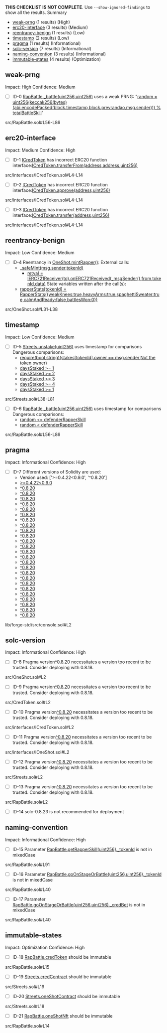 **THIS CHECKLIST IS NOT COMPLETE**. Use `--show-ignored-findings` to show all the results.
Summary
 - [weak-prng](#weak-prng) (1 results) (High)
 - [erc20-interface](#erc20-interface) (3 results) (Medium)
 - [reentrancy-benign](#reentrancy-benign) (1 results) (Low)
 - [timestamp](#timestamp) (2 results) (Low)
 - [pragma](#pragma) (1 results) (Informational)
 - [solc-version](#solc-version) (7 results) (Informational)
 - [naming-convention](#naming-convention) (3 results) (Informational)
 - [immutable-states](#immutable-states) (4 results) (Optimization)
## weak-prng
Impact: High
Confidence: Medium
 - [ ] ID-0
[RapBattle._battle(uint256,uint256)](src/RapBattle.sol#L56-L86) uses a weak PRNG: "[random = uint256(keccak256(bytes)(abi.encodePacked(block.timestamp,block.prevrandao,msg.sender))) % totalBattleSkill](src/RapBattle.sol#L64-L65)" 

src/RapBattle.sol#L56-L86


## erc20-interface
Impact: Medium
Confidence: High
 - [ ] ID-1
[ICredToken](src/interfaces/ICredToken.sol#L4-L14) has incorrect ERC20 function interface:[ICredToken.transferFrom(address,address,uint256)](src/interfaces/ICredToken.sol#L11)

src/interfaces/ICredToken.sol#L4-L14


 - [ ] ID-2
[ICredToken](src/interfaces/ICredToken.sol#L4-L14) has incorrect ERC20 function interface:[ICredToken.approve(address,uint256)](src/interfaces/ICredToken.sol#L7)

src/interfaces/ICredToken.sol#L4-L14


 - [ ] ID-3
[ICredToken](src/interfaces/ICredToken.sol#L4-L14) has incorrect ERC20 function interface:[ICredToken.transfer(address,uint256)](src/interfaces/ICredToken.sol#L9)

src/interfaces/ICredToken.sol#L4-L14


## reentrancy-benign
Impact: Low
Confidence: Medium
 - [ ] ID-4
Reentrancy in [OneShot.mintRapper()](src/OneShot.sol#L31-L38):
	External calls:
	- [_safeMint(msg.sender,tokenId)](src/OneShot.sol#L33)
		- [retval = IERC721Receiver(to).onERC721Received(_msgSender(),from,tokenId,data)](lib/openzeppelin-contracts/contracts/token/ERC721/ERC721.sol#L467-L480)
	State variables written after the call(s):
	- [rapperStats[tokenId] = RapperStats({weakKnees:true,heavyArms:true,spaghettiSweater:true,calmAndReady:false,battlesWon:0})](src/OneShot.sol#L36-L37)

src/OneShot.sol#L31-L38


## timestamp
Impact: Low
Confidence: Medium
 - [ ] ID-5
[Streets.unstake(uint256)](src/Streets.sol#L38-L81) uses timestamp for comparisons
	Dangerous comparisons:
	- [require(bool,string)(stakes[tokenId].owner == msg.sender,Not the token owner)](src/Streets.sol#L39)
	- [daysStaked >= 1](src/Streets.sol#L50)
	- [daysStaked >= 2](src/Streets.sol#L54)
	- [daysStaked >= 3](src/Streets.sol#L58)
	- [daysStaked >= 4](src/Streets.sol#L62)
	- [daysStaked >= 1](src/Streets.sol#L68)

src/Streets.sol#L38-L81


 - [ ] ID-6
[RapBattle._battle(uint256,uint256)](src/RapBattle.sol#L56-L86) uses timestamp for comparisons
	Dangerous comparisons:
	- [random <= defenderRapperSkill](src/RapBattle.sol#L72)
	- [random < defenderRapperSkill](src/RapBattle.sol#L69)

src/RapBattle.sol#L56-L86


## pragma
Impact: Informational
Confidence: High
 - [ ] ID-7
Different versions of Solidity are used:
	- Version used: ['>=0.4.22<0.9.0', '^0.8.20']
	- [>=0.4.22<0.9.0](lib/forge-std/src/console.sol#L2)
	- [^0.8.20](lib/openzeppelin-contracts/contracts/access/Ownable.sol#L4)
	- [^0.8.20](lib/openzeppelin-contracts/contracts/interfaces/IERC165.sol#L4)
	- [^0.8.20](lib/openzeppelin-contracts/contracts/interfaces/IERC4906.sol#L4)
	- [^0.8.20](lib/openzeppelin-contracts/contracts/interfaces/IERC721.sol#L4)
	- [^0.8.20](lib/openzeppelin-contracts/contracts/interfaces/draft-IERC6093.sol#L3)
	- [^0.8.20](lib/openzeppelin-contracts/contracts/token/ERC20/ERC20.sol#L4)
	- [^0.8.20](lib/openzeppelin-contracts/contracts/token/ERC20/IERC20.sol#L4)
	- [^0.8.20](lib/openzeppelin-contracts/contracts/token/ERC20/extensions/IERC20Metadata.sol#L4)
	- [^0.8.20](lib/openzeppelin-contracts/contracts/token/ERC721/ERC721.sol#L4)
	- [^0.8.20](lib/openzeppelin-contracts/contracts/token/ERC721/IERC721.sol#L4)
	- [^0.8.20](lib/openzeppelin-contracts/contracts/token/ERC721/IERC721Receiver.sol#L4)
	- [^0.8.20](lib/openzeppelin-contracts/contracts/token/ERC721/extensions/ERC721URIStorage.sol#L4)
	- [^0.8.20](lib/openzeppelin-contracts/contracts/token/ERC721/extensions/IERC721Metadata.sol#L4)
	- [^0.8.20](lib/openzeppelin-contracts/contracts/utils/Context.sol#L4)
	- [^0.8.20](lib/openzeppelin-contracts/contracts/utils/Strings.sol#L4)
	- [^0.8.20](lib/openzeppelin-contracts/contracts/utils/introspection/ERC165.sol#L4)
	- [^0.8.20](lib/openzeppelin-contracts/contracts/utils/introspection/IERC165.sol#L4)
	- [^0.8.20](lib/openzeppelin-contracts/contracts/utils/math/Math.sol#L4)
	- [^0.8.20](lib/openzeppelin-contracts/contracts/utils/math/SignedMath.sol#L4)
	- [^0.8.20](src/CredToken.sol#L2)
	- [^0.8.20](src/OneShot.sol#L2)
	- [^0.8.20](src/RapBattle.sol#L2)
	- [^0.8.20](src/Streets.sol#L2)
	- [^0.8.20](src/interfaces/ICredToken.sol#L2)
	- [^0.8.20](src/interfaces/IOneShot.sol#L2)

lib/forge-std/src/console.sol#L2


## solc-version
Impact: Informational
Confidence: High
 - [ ] ID-8
Pragma version[^0.8.20](src/OneShot.sol#L2) necessitates a version too recent to be trusted. Consider deploying with 0.8.18.

src/OneShot.sol#L2


 - [ ] ID-9
Pragma version[^0.8.20](src/CredToken.sol#L2) necessitates a version too recent to be trusted. Consider deploying with 0.8.18.

src/CredToken.sol#L2


 - [ ] ID-10
Pragma version[^0.8.20](src/interfaces/ICredToken.sol#L2) necessitates a version too recent to be trusted. Consider deploying with 0.8.18.

src/interfaces/ICredToken.sol#L2


 - [ ] ID-11
Pragma version[^0.8.20](src/interfaces/IOneShot.sol#L2) necessitates a version too recent to be trusted. Consider deploying with 0.8.18.

src/interfaces/IOneShot.sol#L2


 - [ ] ID-12
Pragma version[^0.8.20](src/Streets.sol#L2) necessitates a version too recent to be trusted. Consider deploying with 0.8.18.

src/Streets.sol#L2


 - [ ] ID-13
Pragma version[^0.8.20](src/RapBattle.sol#L2) necessitates a version too recent to be trusted. Consider deploying with 0.8.18.

src/RapBattle.sol#L2


 - [ ] ID-14
solc-0.8.23 is not recommended for deployment

## naming-convention
Impact: Informational
Confidence: High
 - [ ] ID-15
Parameter [RapBattle.getRapperSkill(uint256)._tokenId](src/RapBattle.sol#L91) is not in mixedCase

src/RapBattle.sol#L91


 - [ ] ID-16
Parameter [RapBattle.goOnStageOrBattle(uint256,uint256)._tokenId](src/RapBattle.sol#L40) is not in mixedCase

src/RapBattle.sol#L40


 - [ ] ID-17
Parameter [RapBattle.goOnStageOrBattle(uint256,uint256)._credBet](src/RapBattle.sol#L40) is not in mixedCase

src/RapBattle.sol#L40


## immutable-states
Impact: Optimization
Confidence: High
 - [ ] ID-18
[RapBattle.credToken](src/RapBattle.sol#L15) should be immutable 

src/RapBattle.sol#L15


 - [ ] ID-19
[Streets.credContract](src/Streets.sol#L19) should be immutable 

src/Streets.sol#L19


 - [ ] ID-20
[Streets.oneShotContract](src/Streets.sol#L18) should be immutable 

src/Streets.sol#L18


 - [ ] ID-21
[RapBattle.oneShotNft](src/RapBattle.sol#L14) should be immutable 

src/RapBattle.sol#L14


